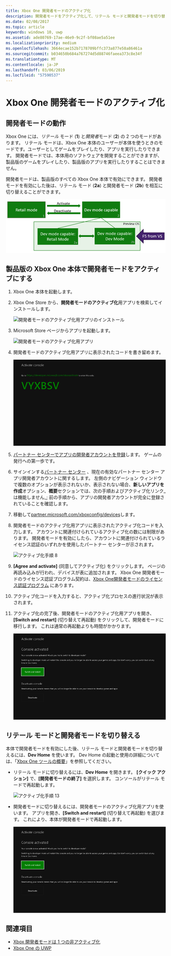 ```yaml
---
title: Xbox One 開発者モードのアクティブ化
description: 開発者モードをアクティブ化して、リテール モードと開発者モードを切り替えることができるようにする方法を説明します。
ms.date: 02/08/2017
ms.topic: article
keywords: windows 10, uwp
ms.assetid: ade80769-17ae-46e9-9c2f-bf08ae5a51ee
ms.localizationpriority: medium
ms.openlocfilehash: 3664ecae152b7178709bffc373a877e58a86461a
ms.sourcegitcommit: b034650b684a767274d5d88746faeea373c8e34f
ms.translationtype: MT
ms.contentlocale: ja-JP
ms.lasthandoff: 03/06/2019
ms.locfileid: "57590537"
---
```

# <a name="xbox-one-developer-mode-activation"></a>Xbox One 開発者モードのアクティブ化

## <a name="how-developer-mode-works"></a>開発者モードの動作
Xbox One には、*リテール* モード (**1**) と*開発者*モード (**2**) の 2 つのモードがあります。 リテール モードは、Xbox One 本体のユーザーが本体を使うときのモードです。ユーザーとしてゲームをプレイしたり、アプリを実行したりできます。 開発者モードでは、本体用のソフトウェアを開発することができますが、製品版のゲームをプレイしたり、製品版のアプリを実行したりすることはできません。

開発者モードは、製品版のすべての Xbox One 本体で有効にできます。 開発者モードを有効にした後は、リテール モード (**2a**) と開発者モード (**2b**) を相互に切り替えることができます。

![Xbox One のモード](images/dev-mode-flow.png)

## <a name="activate-developer-mode-on-your-retail-xbox-one-console"></a>製品版の Xbox One 本体で開発者モードをアクティブにする

1.  Xbox One 本体を起動します。

2.  Xbox One Store から、**開発者モードのアクティブ化**用アプリを検索してインストールします。

    ![開発者モードのアクティブ化用アプリのインストール](images/devkit-activation-1.png)

3.  Microsoft Store ページからアプリを起動します。

    ![開発者モードのアクティブ化用アプリ](images/devkit-activation-2.png)

4.  開発者モードのアクティブ化用アプリに表示されたコードを書き留めます。

    ![アクティブ化手順 5](images/activation-step-5.png)  
    
5.  [パートナー センターでアプリの開発者アカウントを登録](https://developer.microsoft.com/store/register)します。  ゲームの発行への第一歩です。

6.  サインインする[パートナー センター](https://partner.microsoft.com/dashboard) 、現在の有効なパートナー センター アプリ開発者アカウントに関するします。  左側のナビゲーション ウィンドウで複数のオプションが表示されないか、表示されない場合、**新しいアプリを作成**オプション、**概要**セクションでは、次の手順およびアクティブ化リンク_は機能しません_; 前の手順から、アプリの開発者アカウントが完全に登録されていることを確認します。

7.  移動して[partner.microsoft.com/xboxconfig/devices](https://partner.microsoft.com/xboxconfig/devices)します。

8.  開発者モードのアクティブ化用アプリに表示されたアクティブ化コードを入力します。 アカウントに関連付けられているアクティブ化の数には制限があります。 開発者モードを有効にしたら、アカウントに関連付けられているライセンス認証のいずれかを使用したパートナー センターが示されます。

    ![アクティブ化手順 8](images/activation-step-8-rs2.png)    
    
9.  **[Agree and activate]** (同意してアクティブ化) をクリックします。 ページの再読み込みが行われ、デバイスが表に追加されます。 Xbox One 開発者モードのライセンス認証プログラム契約は、[Xbox One開発者モードのライセンス認証プログラム](https://go.microsoft.com/fwlink/p/?LinkId=760399) にあります。

10. アクティブ化コードを入力すると、アクティブ化プロセスの進行状況が表示されます。  
    
11. アクティブ化の完了後、開発者モードのアクティブ化用アプリを開き、**[Switch and restart]** (切り替えて再起動) をクリックして、開発者モードに移行します。 これは通常の再起動よりも時間がかかります。

    ![アクティブ化手順 12](images/activation-step-12.png)   

## <a name="switch-between-retail-and-developer-mode"></a>リテール モードと開発者モードを切り替える
本体で開発者モードを有効にした後、リテール モードと開発者モードを切り替えるには、**Dev Home** を使います。 Dev Home の起動と使用の詳細については、「[Xbox One ツールの概要](introduction-to-xbox-tools.md)」を参照してください。

* リテール モードに切り替えるには、**Dev Home** を開きます。 **[クイック アクション]** で、**[開発者モードの終了]** を選択します。 コンソールがリテール モードで再起動します。    

  ![アクティブ化手順 13](images/activation-step-13-rs4.png)  
  
* 開発者モードに切り替えるには、開発者モードのアクティブ化用アプリを使います。 アプリを開き、**[Switch and restart]** (切り替えて再起動) を選びます。 これにより、本体が開発者モードで再起動します。  

  ![アクティブ化手順 14](images/activation-step-12.png)  

## <a name="see-also"></a>関連項目
- [Xbox 開発者モードは 1 つの非アクティブ化](devkit-deactivation.md)
- [Xbox One の UWP](index.md)
